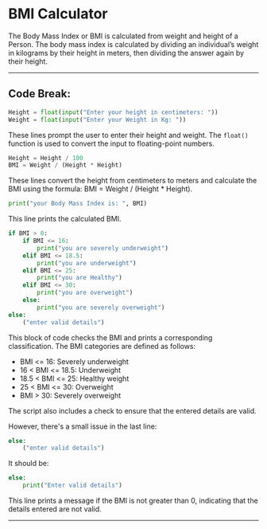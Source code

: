 # BMI Calculator

The Body Mass Index or BMI is calculated from weight and height of a Person.
The body mass index is calculated by dividing an individual’s weight in kilograms by their height in meters, then dividing the answer again by their height.

-----

## Code Break:

```python
Height = float(input("Enter your height in centimeters: "))
Weight = float(input("Enter your Weight in Kg: "))
```

These lines prompt the user to enter their height and weight. The `float()` function is used to convert the input to floating-point numbers.

```python
Height = Height / 100
BMI = Weight / (Height * Height)
```

These lines convert the height from centimeters to meters and calculate the BMI using the formula: BMI = Weight / (Height * Height).

```python
print("your Body Mass Index is: ", BMI)
```

This line prints the calculated BMI.

```python
if BMI > 0:
    if BMI <= 16:
        print("you are severely underweight")
    elif BMI <= 18.5:
        print("you are underweight")
    elif BMI <= 25:
        print("you are Healthy")
    elif BMI <= 30:
        print("you are overweight")
    else:
        print("you are severely overweight")
else:
    ("enter valid details")
```

This block of code checks the BMI and prints a corresponding classification. The BMI categories are defined as follows:

- BMI <= 16: Severely underweight
- 16 < BMI <= 18.5: Underweight
- 18.5 < BMI <= 25: Healthy weight
- 25 < BMI <= 30: Overweight
- BMI > 30: Severely overweight

The script also includes a check to ensure that the entered details are valid.

However, there's a small issue in the last line:

```python
else:
    ("enter valid details")
```

It should be:

```python
else:
    print("Enter valid details")
```

This line prints a message if the BMI is not greater than 0, indicating that the details entered are not valid.

-----